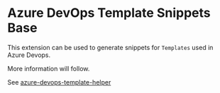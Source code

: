 # Azure DevOps Template Snippets Base

This extension can be used to generate snippets for `Templates` used in Azure Devops.  

More information will follow.


See [azure-devops-template-helper](https://github.com/hvdb/azure-devops-template-helper)